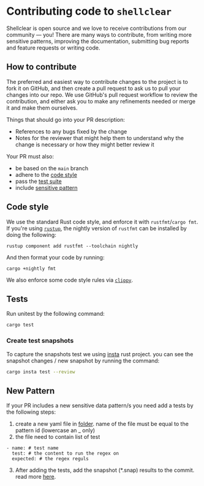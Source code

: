 # Contributing code to `shellclear`

Shellclear is open source and we love to receive contributions from our community — you!
There are many ways to contribute, from writing more sensitive patterns, improving the documentation, submitting bug reports and feature requests or writing code.

## How to contribute
The preferred and easiest way to contribute changes to the project is to fork it on GitHub, and then create a pull request to ask us to pull your changes into our repo.
We use GitHub's pull request workflow to review the contribution, and either ask you to make any refinements needed or merge it and make them ourselves.

Things that should go into your PR description:

 - References to any bugs fixed by the change
 - Notes for the reviewer that might help them to understand why the change is necessary or how they might better review it

Your PR must also:

 - be based on the `main` branch
 - adhere to the [code style](#code-style)
 - pass the [test suite](#tests)
 - include [sensitive pattern](#new-pattern)


## Code style

We use the standard Rust code style, and enforce it with `rustfmt`/`cargo fmt`.
If you're using [`rustup`](https://rustup.rs), the nightly version of `rustfmt` can be installed by doing the following:

```
rustup component add rustfmt --toolchain nightly
```

And then format your code by running:

```
cargo +nightly fmt
```

We also enforce some code style rules via [`clippy`](https://github.com/rust-lang/rust-clippy).


## Tests

Run unitest by the following command:

```sh
cargo test
```

### Create test snapshots
To capture the snapshots test we using [insta](https://github.com/mitsuhiko/insta) rust project. you can see the snapshot changes / new snapshot by running the command:
```sh
cargo insta test --review
```

## New Pattern

If your PR includes a new sensitive data pattern/s you need add a tests by the following steps:
1. create a new yaml file in [folder](shellclear/tests/suites_sensitive_patterns). name of the file must be equal to the pattern id (lowercase an _ only)
2. the file need to contain list of test
```
- name: # test name
  test: # the content to run the regex on
  expected: # the regex reguls
```
3. After adding the tests, add the snapshot (*.snap) results to the commit. read more [here](#create-test-snapshots).
